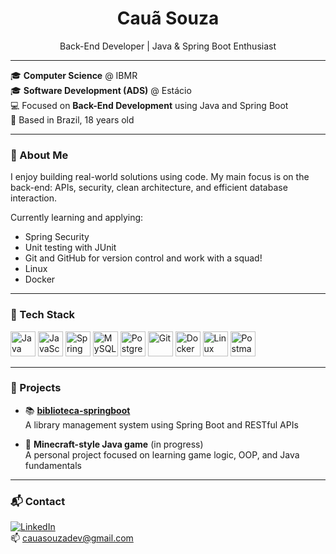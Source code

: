<h1 align="center">Cauã Souza</h1>
<p align="center">
  Back-End Developer | Java & Spring Boot Enthusiast
</p>

---

🎓 **Computer Science** @ IBMR  
🎓 **Software Development (ADS)** @ Estácio  
💻 Focused on **Back-End Development** using Java and Spring Boot  
📍 Based in Brazil, 18 years old

---

### 🚀 About Me

I enjoy building real-world solutions using code. My main focus is on the back-end: APIs, security, clean architecture, and efficient database interaction.

Currently learning and applying:
- Spring Security
- Unit testing with JUnit
- Git and GitHub for version control and work with a squad!
- Linux
- Docker
---

### 🧰 Tech Stack

<p align="left">
  <!-- Languages -->
  <img src="https://cdn.jsdelivr.net/gh/devicons/devicon/icons/java/java-original.svg" height="40" alt="Java"/>
  <img src="https://cdn.jsdelivr.net/gh/devicons/devicon/icons/javascript/javascript-original.svg" height="40" alt="JavaScript"/>
  
  <!-- Frameworks -->
  <img src="https://cdn.jsdelivr.net/gh/devicons/devicon/icons/spring/spring-original.svg" height="40" alt="Spring Boot"/>
  
  <!-- Databases -->
  <img src="https://cdn.jsdelivr.net/gh/devicons/devicon/icons/mysql/mysql-original.svg" height="40" alt="MySQL"/>
  <img src="https://cdn.jsdelivr.net/gh/devicons/devicon/icons/postgresql/postgresql-original.svg" height="40" alt="PostgreSQL"/>
  
  <!-- Tools -->
  <img src="https://cdn.jsdelivr.net/gh/devicons/devicon/icons/git/git-original.svg" height="40" alt="Git"/>
  <img src="https://cdn.jsdelivr.net/gh/devicons/devicon/icons/docker/docker-original.svg" height="40" alt="Docker"/>
  <img src="https://cdn.jsdelivr.net/gh/devicons/devicon/icons/linux/linux-original.svg" height="40" alt="Linux"/>
  <img src="https://www.vectorlogo.zone/logos/getpostman/getpostman-icon.svg" height="40" alt="Postman"/>
</p>

---

### 📂 Projects

- 📚 [**biblioteca-springboot**](https://github.com/cauaadev/biblioteca-springboot)  
  A library management system using Spring Boot and RESTful APIs

- 🧱 **Minecraft-style Java game** (in progress)  
  A personal project focused on learning game logic, OOP, and Java fundamentals

---

### 📬 Contact

[![LinkedIn](https://img.shields.io/badge/LinkedIn-0077B5?style=for-the-badge&logo=linkedin&logoColor=white)](https://www.linkedin.com/in/cauaadev/)  
📫 cauasouzadev@gmail.com
